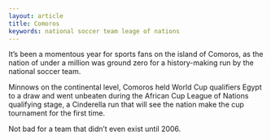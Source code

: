 ```yaml
---
layout: article
title: Comoros
keywords: national soccer team leage of nations
---
```


It’s been a momentous year for sports fans on the island of Comoros, as the nation of under a million was ground zero for a history-making run by the national soccer team.

Minnows on the continental level, Comoros held World Cup qualifiers Egypt to a draw and went unbeaten during the African Cup League of Nations qualifying stage, a Cinderella run that will see the nation make the cup tournament for the first time.

Not bad for a team that didn’t even exist until 2006.
